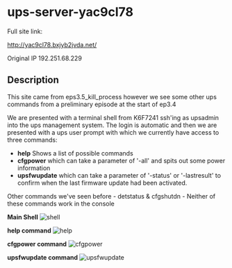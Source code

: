 ups-server-yac9cl78
==

Full site link:

http://yac9cl78.bxjyb2jvda.net/

Original IP 192.251.68.229

Description
--

This site came from eps3.5_kill_process however we see some other ups commands from a preliminary episode at the start of ep3.4

We are presented with a terminal shell from K6F7241 ssh'ing as upsadmin into the ups management system. 
The login is automatic and then we are presented with a ups user prompt with which we currently have access to three commands:
- **help**  Shows a list of possible commands
- **cfgpower**  which can take a parameter of '-all' and spits out some power information
- **upsfwupdate**  which can take a parameter of '-status' or '-lastresult' to confirm when the last firmware update had been activated. 

Other commands we've seen before - detstatus & cfgshutdn - Neither of these commands work in the console

**Main Shell**
![shell](https://github.com/z3r07h/Mr-R0B0T-s03-ARG/blob/sites/Sites/yac9cl78.bxjyb2jvda.net/screenshots/01-main_page_shell.jpg)


**help command**
![help](https://github.com/z3r07h/Mr-R0B0T-s03-ARG/blob/sites/Sites/yac9cl78.bxjyb2jvda.net/screenshots/02-help_command.jpg)

**cfgpower command**
![cfgpower](https://github.com/z3r07h/Mr-R0B0T-s03-ARG/blob/sites/Sites/yac9cl78.bxjyb2jvda.net/screenshots/04-cfgpower_command.jpg)

**upsfwupdate command**
![upsfwupdate](https://github.com/z3r07h/Mr-R0B0T-s03-ARG/blob/sites/Sites/yac9cl78.bxjyb2jvda.net/screenshots/03-upsfwupdate_command.jpg)

